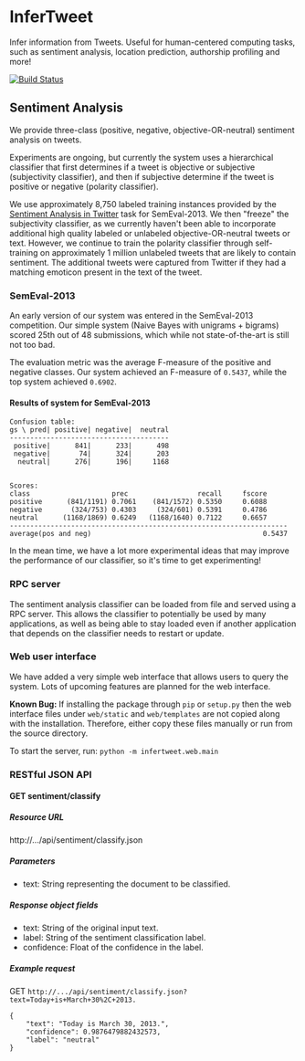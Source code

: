 InferTweet
==========

Infer information from Tweets. Useful for human-centered computing
tasks, such as sentiment analysis, location prediction, authorship
profiling and more!

[![Build Status][Build Status]][Travis CI]

Sentiment Analysis
------------------

We provide three-class (positive, negative, objective-OR-neutral)
sentiment analysis on tweets.

Experiments are ongoing, but currently the system uses a hierarchical
classifier that first determines if a tweet is objective or subjective
(subjectivity classifier), and then if subjective determine if the tweet
is positive or negative (polarity classifier).

We use approximately 8,750 labeled training instances provided by the
[Sentiment Analysis in Twitter](http://www.cs.york.ac.uk/semeval-2013/task2/)
task for SemEval-2013. We then "freeze" the subjectivity classifier, as
we currently haven't been able to incorporate additional high quality
labeled or unlabeled objective-OR-neutral tweets or text. However, we
continue to train the polarity classifier through self-training on
approximately 1 million unlabeled tweets that are likely to contain
sentiment. The additional tweets were captured from Twitter if they had
a matching emoticon present in the text of the tweet.

### SemEval-2013

An early version of our system was entered in the SemEval-2013
competition. Our simple system (Naive Bayes with unigrams + bigrams)
scored 25th out of 48 submissions, which while not state-of-the-art is
still not too bad.

The evaluation metric was the average F-measure of the positive and
negative classes. Our system achieved an F-measure of `0.5437`, while
the top system achieved `0.6902`.

#### Results of system for SemEval-2013

    Confusion table:
    gs \ pred| positive| negative|  neutral
    ---------------------------------------
     positive|      841|      233|      498
     negative|       74|      324|      203
      neutral|      276|      196|     1168


    Scores:
    class                    prec                 recall     fscore
    positive      (841/1191) 0.7061    (841/1572) 0.5350     0.6088
    negative       (324/753) 0.4303     (324/601) 0.5391     0.4786
    neutral      (1168/1869) 0.6249   (1168/1640) 0.7122     0.6657
    --------------------------------------------------------------------
    average(pos and neg)                                          0.5437

In the mean time, we have a lot more experimental ideas that may improve
the performance of our classifier, so it's time to get experimenting!

### RPC server

The sentiment analysis classifier can be loaded from file and served
using a RPC server. This allows the classifier to potentially be used by
many applications, as well as being able to stay loaded even if another
application that depends on the classifier needs to restart or update.

### Web user interface

We have added a very simple web interface that allows users to query the
system. Lots of upcoming features are planned for the web interface.

**Known Bug:** If installing the package through `pip` or `setup.py`
then the web interface files under `web/static` and `web/templates` are
not copied along with the installation. Therefore, either copy these
files manually or run from the source directory.

To start the server, run: `python -m infertweet.web.main`

### RESTful JSON API

#### GET sentiment/classify

##### Resource URL

http://.../api/sentiment/classify.json

##### Parameters

- text: String representing the document to be classified.

##### Response object fields

- text: String of the original input text.
- label: String of the sentiment classification label.
- confidence: Float of the confidence in the label.

##### Example request

GET `http://.../api/sentiment/classify.json?text=Today+is+March+30%2C+2013.`

    {
        "text": "Today is March 30, 2013.",
        "confidence": 0.9876479882432573,
        "label": "neutral"
    }

  [Build Status]: https://travis-ci.org/bwbaugh/infertweet.png?branch=master
  [Travis CI]: https://travis-ci.org/bwbaugh/infertweet

